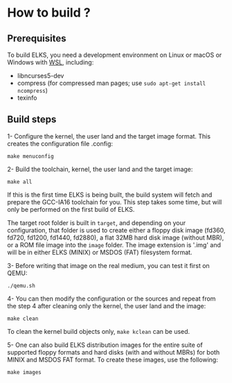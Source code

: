 # How to build ?

## Prerequisites

To build ELKS, you need a development environment on Linux or macOS or Windows with [WSL](https://en.wikipedia.org/wiki/Windows_Subsystem_for_Linux), including:
- libncurses5-dev
- compress (for compressed man pages; use `sudo apt-get install ncompress`)
- texinfo

## Build steps

1- Configure the kernel, the user land and the target image format. This
creates the configuration file .config:

`make menuconfig`

2- Build the toolchain, kernel, the user land and the target image:

`make all`

If this is the first time ELKS is being built, the build system will fetch and
prepare the GCC-IA16 toolchain for you. This step takes some time, but will only
be performed on the first build of ELKS.

The target root folder is built in `target`, and depending on your
configuration, that folder is used to create either a floppy disk image
(fd360, fd720, fd1200, fd1440, fd2880), a flat 32MB hard disk image (without MBR),
or a ROM file image into the `image` folder. The image extension is '.img'
and will be in either ELKS (MINIX) or MSDOS (FAT) filesystem format.

3- Before writing that image on the real medium, you can test it first on QEMU:

`./qemu.sh`

4- You can then modify the configuration or the sources and repeat from the
step 4 after cleaning only the kernel, the user land and the image:

`make clean`

To clean the kernel build objects only, `make kclean` can be used.

5- One can also build ELKS distribution images for the entire suite of
supported floppy formats and hard disks (with and without MBRs) for both
MINIX and MSDOS FAT format. To create these images, use the following:

`make images`
